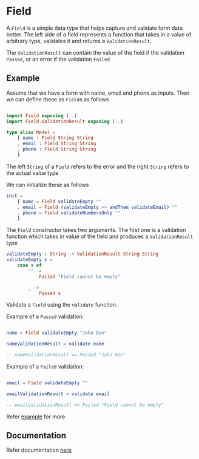 # Field

A `Field` is a simple data type that helps capture and validate form data better.
The left side of a field represents a function that takes in a value of arbitrary type,
validates it and returns a `ValidationResult`.

The `ValidationResult` can contain the value of the field if the validation `Passed`, or
an error if the validation `Failed`

## Example

Assume that we have a form with name, email and phone as inputs.
Then we can define these as `Field`s as follows

```elm

import Field exposing (..)
import Field.ValidationResult exposing (..)

type alias Model =
    { name : Field String String
    , email : Field String String
    , phone : Field String String
    }
```

The left `String` of a `Field` refers to the error and the right `String` refers to the actual value type

We can initialize these as follows

```elm
init =
    { name = Field validateEmpty ""
    , email = Field (validateEmpty >> andThen validateEmail) ""
    , phone = Field validateNumbersOnly ""
    }
```

The `Field` constructor takes two arguments. The first one is a validation function which takes in value of the field and produces a `ValidationResult` type

```elm
validateEmpty : String -> ValidationResult String String
validateEmpty s =
    case s of
        "" ->
            Failed "Field cannot be empty"

        _ ->
            Passed s
```

Validate a `Field` using the `validate` function.

Example of a `Passed` validation:

```elm

name = Field validateEmpty "John Doe"

nameValidationResult = validate name

-- nameValidationResult == Passed "John Doe"
```
Example of a `Failed` validation:

```elm

email = Field validateEmpty ""

emailValidationResult = validate email

-- emailValidationResult == Failed "Field cannot be empty"
```

Refer [example](https://github.com/breezyboa/elm-form-field/blob/master/examples/Form.elm)
for more


## Documentation

Refer documentation [here](http://package.elm-lang.org/packages/breezyboa/elm-form-field/latest)
